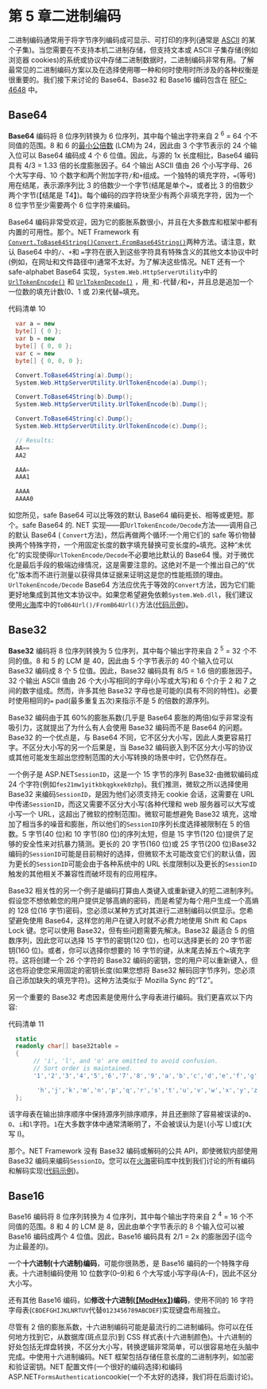 # 第 5 章二进制编码

二进制编码通常用于将字节序列编码成可显示、可打印的序列(通常是 [ASCII](http://en.wikipedia.org/wiki/ASCII) 的某个子集)。当您需要在不支持本机二进制存储，但支持文本或 ASCII 子集存储(例如浏览器 cookies)的系统或协议中存储二进制数据时，二进制编码非常有用。了解最常见的二进制编码方案以及在选择使用哪一种和何时使用时所涉及的各种权衡是很重要的。我们接下来讨论的 Base64、Base32 和 Base16 编码包含在 [RFC-4648](http://tools.ietf.org/html/rfc4648) 中。

## Base64

**Base64** 编码将 8 位序列转换为 6 位序列，其中每个输出字符来自 2 <sup>6</sup> = 64 个不同值的范围。8 和 6 的[最小公倍数](http://en.wikipedia.org/wiki/Least_common_multiple) (LCM)为 24，因此由 3 个字节表示的 24 个输入位可以 Base64 编码成 4 个 6 位值。因此，与源的 1x 长度相比，Base64 编码具有 4/3 = 1.33 倍的长度膨胀因子。64 个输出 ASCII 值由 26 个小写字母、26 个大写字母、10 个数字和两个附加字符`/`和`+`组成。一个独特的填充字符，`=`(等号)用在结尾，表示源序列比 3 的倍数少一个字节(结尾是单个`=`，或者比 3 的倍数少两个字节(【结尾是 T4】)。每个编码的四字符块至少有两个非填充字符，因为一个 8 位字节至少需要两个 6 位字符来编码。

Base64 编码非常受欢迎，因为它的膨胀系数很小，并且在大多数库和框架中都有内置的可用性。那个。NET Framework 有[`Convert.ToBase64String()`](http://msdn.microsoft.com/en-us/library/system.convert.tobase64string.aspx)[`Convert.FromBase64String()`](http://msdn.microsoft.com/en-us/library/system.convert.frombase64string.aspx)两种方法。请注意，默认 Base64 中的`/`、`+`和 `=`字符在嵌入到这些字符具有特殊含义的其他文本协议中时(例如，在网址和文件路径中)通常不太好。为了解决这些情况。NET 还有一个 safe-alphabet Base64 实现，`System.Web.HttpServerUtility`中的 [`UrlTokenEncode()`](http://msdn.microsoft.com/en-us/library/system.web.httpserverutility.urltokenencode.aspx) 和 [`UrlTokenDecode()`](http://msdn.microsoft.com/en-us/library/system.web.httpserverutility.urltokendecode.aspx) ，用`_`和`-`代替`/`和`+`，并且总是追加一个一位数的填充计数(0、1 或 2)来代替`=`填充。

代码清单 10

```cs
  var a = new
  byte[] { 0 };
  var b = new
  byte[] { 0, 0 };
  var c = new
  byte[] { 0, 0, 0 };

  Convert.ToBase64String(a).Dump();
  System.Web.HttpServerUtility.UrlTokenEncode(a).Dump();

  Convert.ToBase64String(b).Dump();
  System.Web.HttpServerUtility.UrlTokenEncode(b).Dump();

  Convert.ToBase64String(c).Dump();
  System.Web.HttpServerUtility.UrlTokenEncode(c).Dump();

  // Results:
  AA==
  AA2

  AAA=
  AAA1

  AAAA
  AAAA0

```

如您所见，safe Base64 可以比等效的默认 Base64 编码更长、相等或更短。那个。safe Base64 的. NET 实现——即`UrlTokenEncode/Decode`方法——调用自己的默认 Base64 ( `Convert`方法)，然后再做两个循环:一个用它们的 safe 等价物替换两个特殊字符，一个用固定长度的数字填充替换可变长度的`=`填充。这种“未优化”的实现使得`UrlTokenEncode/Decode`不必要地比默认的 Base64 慢。对于微优化是最后手段的极端边缘情况，这是需要注意的。这绝对不是一个推出自己的“优化”版本而不进行测量以获得具体证据来证明这是您的性能瓶颈的理由。`UrlTokenEncode/Decode` Base64 方法应优先于等效的`Convert`方法，因为它们能更好地集成到其他文本协议中。如果您希望避免依赖`System.Web.dll`，我们建议使用[火海](https://github.com/sdrapkin/SecurityDriven.Inferno/blob/master/Extensions/B64Extensions.cs)库中的`ToB64Url()/FromB64Url()`方法([代码示例](http://securitydriven.net/inferno/#Base16,%20Base32,%20B64))。

## Base32

**Base32** 编码将 8 位序列转换为 5 位序列，其中每个输出字符来自 2 <sup>5</sup> = 32 个不同的值。8 和 5 的 LCM 是 40，因此由 5 个字节表示的 40 个输入位可以 Base32 编码成 8 个 5 位值。因此，Base32 编码具有 8/5 = 1.6 倍的膨胀因子。32 个输出 ASCII 值由 26 个大小写相同的字母(小写或大写)和 6 个介于 2 和 7 之间的数字组成。然而，许多其他 Base32 字母也是可能的(具有不同的特性)。必要时使用相同的`=` pad(最多重复五次)来指示不是 5 的倍数的源序列。

Base32 编码由于其 60%的膨胀系数(几乎是 Base64 膨胀的两倍)似乎非常没有吸引力，这就提出了为什么有人会使用 Base32 编码而不是 Base64 的问题。Base32 的一个优点是，与 Base64 不同，它不区分大小写，因此人类更容易打字。不区分大小写的另一个后果是，当 Base32 编码嵌入到不区分大小写的协议或其他可能发生超出您控制范围的大小写转换的场景中时，它仍然存在。

一个例子是 ASP.NET`SessionID`，这是一个 15 字节的序列 Base32-由微软编码成 24 个字符(例如`fes21mw1yitkbkqgkxek0zhp`)。我们推测，微软之所以选择使用 Base32 来编码`SessionID`，是因为他们必须支持无 cookie 会话，这需要在 URL 中传递`SessionID`，而这又需要不区分大小写(各种代理和 web 服务器可以大写或小写一个 URL，这超出了微软的控制范围)。微软可能想避免 Base32 填充，这增加了相当多的噪音和膨胀，所以他们的`SessionID`序列长度选择被限制在 5 的倍数。5 字节(40 位)和 10 字节(80 位)的序列太短，但是 15 字节(120 位)提供了足够的安全性来对抗暴力猜测。更长的 20 字节(160 位)或 25 字节(200 位)Base32 编码的`SessionID`可能是目前稍好的选择，但微软不太可能改变它们的默认值，因为更长的`SessionID`可能会由于各种系统中的 URL 长度限制以及更长的`SessionID`触发的其他相关不兼容性而破坏现有的应用程序。

Base32 相关性的另一个例子是编码打算由人类键入或重新键入的短二进制序列。假设您不想依赖您的用户提供足够高熵的密码，而是希望为每个用户生成一个高熵的 128 位(16 字节)密码，您必须以某种方式对其进行二进制编码以供显示。您希望避免使用 Base64，这样您的用户在键入时就不必费力地使用 Shift 和 Caps Lock 键。您可以使用 Base32，但有些问题需要先解决。Base32 最适合 5 的倍数序列，因此您可以选择 15 字节的密钥(120 位)，也可以选择更长的 20 字节密钥(160 位)。或者，你可以选择你想要的 16 字节的键，从末尾去掉五个`=`填充字符。这将创建一个 26 个字符的 Base32 编码的密钥，您的用户可以重新键入，但这也将迫使您采用固定的密钥长度(如果您想将 Base32 解码回字节序列，您必须自己添加缺失的填充字符)。这种方法类似于 Mozilla Sync 的“T2”。

另一个重要的 Base32 考虑因素是使用什么字母表进行编码。我们更喜欢以下内容:

代码清单 11

```cs
  static
  readonly char[] base32table =
  {
       // 'i', 'l', and 'o' are omitted to avoid confusion.
       // Sort order is maintained.
       '1','2','3','4','5','6','7','8','9','a','b','c','d','e','f','g',

        'h','j','k','m','n','p','q','r','s','t','u','v','w','x','y','z'
  };

```

该字母表在输出排序顺序中保持源序列排序顺序，并且还删除了容易被误读的`0`、`O`、`i`和`l`字符。`1`在大多数字体中通常清晰明了，不会被误认为是`l`(小写 L)或`I`(大写 I)。

那个。NET Framework 没有 Base32 编码或解码的公共 API，即使微软内部使用 Base32 编码来编码`SessionID`。您可以在[火海](http://securitydriven.net/inferno/)密码库中找到我们讨论的所有编码和解码实现([代码示例](http://securitydriven.net/inferno/#Base16,%20Base32,%20B64))。

## Base16

Base16 编码将 8 位序列转换为 4 位序列，其中每个输出字符来自 2 <sup>4</sup> = 16 个不同值的范围。8 和 4 的 LCM 是 8，因此由单个字节表示的 8 个输入位可以被 Base16 编码成两个 4 位值。因此，Base16 编码具有 2/1 = 2x 的膨胀因子(迄今为止最差的)。

一个**十六进制(十六进制)编码**，可能你很熟悉，是 Base16 编码的一个特殊字母表。十六进制编码使用 10 位数字(0–9)和 6 个大写或小写字母(A–F)，因此不区分大小写。

还有其他 Base16 编码，如**修改十六进制(**[**【ModHex】**](https://raw.githubusercontent.com/Yubico/yubico-c/26ee0ce6887eb067d36364f935feff4fb86009d5/modhex.1.txt)**)编码**，使用不同的 16 字符字母表(`CBDEFGHIJKLNRTUV`代替`0123456789ABCDEF`)实现键盘布局独立。

尽管有 2 倍的膨胀系数，十六进制编码可能是最流行的二进制编码。你可以在任何地方找到它，从数据库(斑点显示)到 CSS 样式表(十六进制颜色)。十六进制的好处包括无焊盘转换，不区分大小写，转换逻辑非常简单，可以很容易地在头脑中完成。中使用十六进制编码。NET 框架包括存储任意长度的二进制序列，如加密和验证密钥。NET 配置文件(一个很好的编码选择)和编码 ASP.NET`FormsAuthentication`cookie(一个不太好的选择，我们将在后面讨论)。